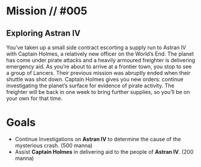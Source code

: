 # Mission // #005
## Exploring Astran IV

You’ve taken up a small side contract escorting a supply run to Astran IV with Captain Holmes, a relatively new officer on the World’s End. The planet has come under pirate attacks and a heavily armoured freighter is delivering emergency aid. As you’re about to arrive at a frontier town, you stop to see a group of Lancers. 
Their previous mission was abruptly ended when their shuttle was shot down. Captain Holmes gives you new orders: continue investigating the planet’s surface for evidence of pirate activity. The freighter will be back in one week to bring further supplies, so you’ll be on your own for that time.

# Goals
- Continue Investigations on **Astran IV** to determine the cause of the mysterious crash. (500 manna)
- Assist **Captain Holmes** in delivering aid to the people of **Astran IV**. (200 manna)

